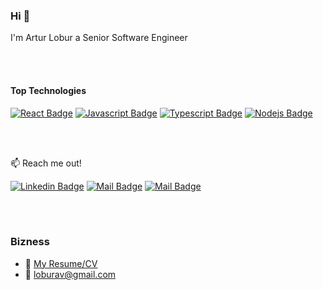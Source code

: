 ### Hi 👋
I'm Artur Lobur a Senior Software Engineer 

<br/>
<br/>

#### Top Technologies

[![React Badge](https://img.shields.io/badge/-React-61DBFB?style=for-the-badge&labelColor=black&logo=react&logoColor=61DBFB)](#) [![Javascript Badge](https://img.shields.io/badge/-Javascript-F0DB4F?style=for-the-badge&labelColor=black&logo=javascript&logoColor=F0DB4F)](#) [![Typescript Badge](https://img.shields.io/badge/-Typescript-007acc?style=for-the-badge&labelColor=black&logo=typescript&logoColor=007acc)](#) [![Nodejs Badge](https://img.shields.io/badge/-Nodejs-3C873A?style=for-the-badge&labelColor=black&logo=node.js&logoColor=3C873A)](#)

<br/>
<br/>

:mailbox: Reach me out!

[![Linkedin Badge](https://img.shields.io/badge/-Artur_Lobur-0e76a8?style=flat&labelColor=0e76a8&logo=linkedin&logoColor=white)](https://www.linkedin.com/in/loburartur/) 
[![Mail Badge](https://img.shields.io/badge/-@Artur_Lobur-e84393?style=flat&labelColor=e84393&logo=instagram&logoColor=white)](https://www.instagram.com/loburarthur/) 
[![Mail Badge](https://img.shields.io/badge/-Artur_Lobur-c0392b?style=flat&labelColor=c0392b&logo=gmail&logoColor=white)](mailto:loburav@gmail.com)

<br/>
<br/>

### Bizness
- :paperclip: [My Resume/CV](https://drive.google.com/file/d/1Lzk8ZtawbYtKR87VTlUlyniyWKb_ARkR/view?usp=sharing)
- :email: loburav@gmail.com
